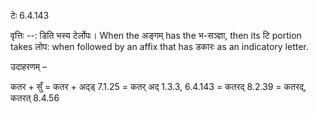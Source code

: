 

 टेः 6.4.143 


वृत्तिः --: डिति भस्य टेर्लोपः। When the अङ्गम् has the भ-सञ्ज्ञा, then its टि portion takes लोप: when followed by an affix that has डकारः as an indicatory letter. 


उदाहरणम् – 


कतर + सुँ = कतर + अद्ड् 7.1.25 = कतर् अद् 1.3.3, 6.4.143 = कतरद् 8.2.39 = कतरद्, कतरत् 8.4.56 



